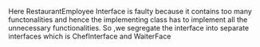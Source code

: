 Here RestaurantEmployee Interface is faulty because it contains too many functonalities and hence the implementing class has to implement all the unnecessary functionalities. So ,we segregate the interface into separate interfaces which is ChefInterface and WaiterFace